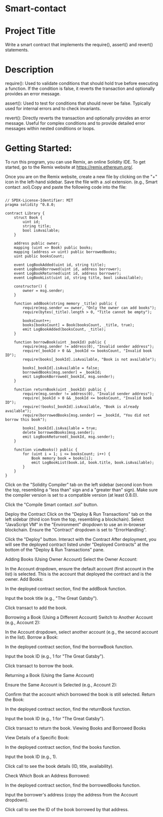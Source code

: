 # Smart-contact
# Project Title
 Write a smart contract that implements the require(), assert() and revert() statements.
# Description
require():
Used to validate conditions that should hold true before executing a function.
If the condition is false, it reverts the transaction and optionally provides an error message.

assert():
Used to test for conditions that should never be false.
Typically used for internal errors and to check invariants.


revert():
Directly reverts the transaction and optionally provides an error message.
Useful for complex conditions and to provide detailed error messages within nested conditions or loops.

# Getting Started: 
To run this program, you can use Remix, an online Solidity IDE. To get started, go to the Remix website at https://remix.ethereum.org/.

Once you are on the Remix website, create a new file by clicking on the "+" icon in the left-hand sidebar. Save the file with a .sol extension. (e.g., Smart contact .sol).Copy and paste the following code into the file:
```

// SPDX-License-Identifier: MIT
pragma solidity ^0.8.0;

contract Library {
    struct Book {
        uint id;
        string title;
        bool isAvailable;
    }

    address public owner;
    mapping (uint => Book) public books;
    mapping (address => uint) public borrowedBooks;
    uint public booksCount;

    event LogBookAdded(uint id, string title);
    event LogBookBorrowed(uint id, address borrower);
    event LogBookReturned(uint id, address borrower);
    event LogBookList(uint id, string title, bool isAvailable);

    constructor() {
        owner = msg.sender;
    }

    function addBook(string memory _title) public {
        require(msg.sender == owner, "Only the owner can add books");
        require(bytes(_title).length > 0, "Title cannot be empty");

        booksCount++;
        books[booksCount] = Book(booksCount, _title, true);
        emit LogBookAdded(booksCount, _title);
    }

    function borrowBook(uint _bookId) public {
        require(msg.sender != address(0), "Invalid sender address");
        require(_bookId > 0 && _bookId <= booksCount, "Invalid book ID");
        require(books[_bookId].isAvailable, "Book is not available");

        books[_bookId].isAvailable = false;
        borrowedBooks[msg.sender] = _bookId;
        emit LogBookBorrowed(_bookId, msg.sender);
    }

    function returnBook(uint _bookId) public {
        require(msg.sender != address(0), "Invalid sender address");
        require(_bookId > 0 && _bookId <= booksCount, "Invalid book ID");
        require(!books[_bookId].isAvailable, "Book is already available");
        require(borrowedBooks[msg.sender] == _bookId, "You did not borrow this book");

        books[_bookId].isAvailable = true;
        delete borrowedBooks[msg.sender];
        emit LogBookReturned(_bookId, msg.sender);
    }

    function viewBooks() public {
        for (uint i = 1; i <= booksCount; i++) {
            Book memory book = books[i];
            emit LogBookList(book.id, book.title, book.isAvailable);
        }
    }
}

```

Click on the "Solidity Compiler" tab on the left sidebar (second icon from the top, resembling a "less than" sign and a "greater than" sign).
Make sure the compiler version is set to a compatible version (at least 0.8.0).

Click the "Compile Smart contact .sol" button.

 Deploy the Contract Click on the "Deploy & Run Transactions" tab on the left sidebar (third icon from the top, resembling a blockchain).
Select "JavaScript VM" in the "Environment" dropdown to use an in-browser blockchain.
Ensure the "Contract" dropdown is set to "ErrorHandling".

Click the "Deploy" button.
 Interact with the Contract After deployment, you will see the deployed contract listed under "Deployed Contracts" at the bottom of the "Deploy & Run Transactions" pane.

Adding Books (Using Owner Account)
Select the Owner Account:

In the Account dropdown, ensure the default account (first account in the list) is selected. This is the account that deployed the contract and is the owner.
Add Books:

In the deployed contract section, find the addBook function.

Input the book title (e.g., "The Great Gatsby").

Click transact to add the book.

 Borrowing a Book (Using a Different Account)
Switch to Another Account (e.g., Account 2):

In the Account dropdown, select another account (e.g., the second account in the list).
Borrow a Book:

In the deployed contract section, find the borrowBook function.

Input the book ID (e.g., 1 for "The Great Gatsby").

Click transact to borrow the book.

 Returning a Book (Using the Same Account)

Ensure the Same Account is Selected (e.g., Account 2):

Confirm that the account which borrowed the book is still selected.
Return the Book:

In the deployed contract section, find the returnBook function.

Input the book ID (e.g., 1 for "The Great Gatsby").

Click transact to return the book.
 Viewing Books and Borrowed Books

View Details of a Specific Book:

In the deployed contract section, find the books function.

Input the book ID (e.g., 1).

Click call to see the book details (ID, title, availability).

Check Which Book an Address Borrowed:

In the deployed contract section, find the borrowedBooks function.

Input the borrower's address (copy the address from the Account dropdown).

Click call to see the ID of the book borrowed by that address.
